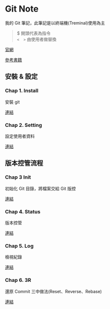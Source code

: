 # Git Note

我的 Git 筆記，此筆記是以終端機(Treminal)使用為主

> $ 開頭代表為指令 <br>
> `<  >` 由使用者做替換

[官網](https://git-scm.com/)

[參考書籍](https://gitbook.tw/)

## 安裝 & 設定

### Chap 1. Install

安裝 git

[連結](Chap1.Install.md)

### Chap 2. Setting

設定使用者資料

[連結](Chap2.Setting.md)

## 版本控管流程

### Chap 3 Init

初始化 Git 目錄，將檔案交給 Git 版控

[連結](Chap3.Init.md)

### Chap 4. Status

版本控管

[連結](Chap4.Status.md)

### Chap 5. Log

檢視紀錄

[連結](Chap5.Log.md)

### Chap 6. 3R

還原 Commit 三中做法(Reset、Reverse、Rebase)

[連結](Chap6.3R.md)